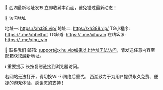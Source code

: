 🌟 西湖最新地址发布
立即收藏本页面，避免错过最新动态！

📍 访问地址

地址一: https://xh338.vip/
地址二: https://xh388.vip/
TG小程序: https://t.me/xhbetbot
TG频道: https://t.me/xihuwin
在线客服: https://t.me/xihu_win


📧 联系我们
邮箱: support@xihu.vip如果以上地址无法访问，请发送任意内容至邮箱获取最新地址。

ℹ️ 重要提示
长按复制链接到浏览器访问。

若网站无法打开，请切换Wi-Fi网络后重试。
西湖致力于为用户提供永久免费、便捷的游戏体验，感谢您的支持！

